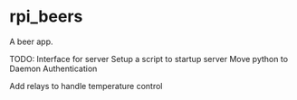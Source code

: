 # rpi_beers
A beer app.


TODO:
Interface for server
Setup a script to startup server
Move python to Daemon
Authentication

Add relays to handle temperature control

